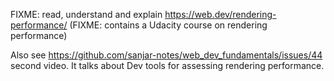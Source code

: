 
FIXME: read, understand and explain https://web.dev/rendering-performance/ (FIXME: contains a Udacity course on rendering performance)

Also see https://github.com/sanjar-notes/web_dev_fundamentals/issues/44 second video. It talks about Dev tools for assessing rendering performance.
